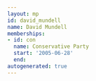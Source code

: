 ```yaml
---
layout: mp
id: david_mundell
name: David Mundell
memberships:
- id: con
  name: Conservative Party
  start: '2005-06-28'
  end: 
autogenerated: true
---
```

